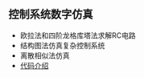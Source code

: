 
## 控制系统数字仿真
* 欧拉法和四阶龙格库塔法求解RC电路
* 结构图法仿真复杂控制系统
* 离散相似法仿真
* [代码介绍](https://blog.csdn.net/weixin_39059031/article/category/8305370)
